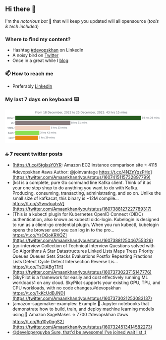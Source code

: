 <!--- [![Hits](https://hits.seeyoufarm.com/api/count/incr/badge.svg?url=https%3A%2F%2Fgithub.com%2Fakhan4u%2Fhit-counter&count_bg=%2379C83D&title_bg=%23555555&icon=&icon_color=%23E7E7E7&title=visits&edge_flat=false)](https://hits.seeyoufarm.com) --->

## Hi there 👋

I'm the _notorious bot_ 🤣 that will keep you updated will all opensource (_tools & tech included_) 

### Where to find my content?

* Hashtag [#devopskhan](https://www.linkedin.com/feed/hashtag/devopskhan) on LinkedIn
* A noisy bird on [Twitter](https://twitter.com/Amaankhan4you)
* Once in a great while I [blog](https://linuxparrot.netlify.app) 


### 📫 **How to reach me**

* Preferably [LinkedIn](https://www.linkedin.com/in/amaan-khan-linux-ninja)

### My last 7 days on keyboard ⌨️

<img src="https://github.com/akhan4u/akhan4u/blob/main/images/stat.svg" alt="Amaan's Wakatime Activity!"/>

### 🔝 7 recent twitter posts
<!-- DEVDOJO:START -->
- [https://t.co/5tgIxsY0YR: Amazon EC2 instance comparison site
⭐️ 4115
#devopskhan #aws
Author: @joinvantage
https://t.co/4NZnYqzPHo](https://twitter.com/Amaankhan4you/status/1607415115732897799)
- [kcl is a complete, pure Go command line Kafka client. Think of it as your one stop shop to do anything you want to do with Kafka. Producing, consuming, transacting, administrating, and so on. Unlike the small size of kafkacat, this binary is ~12M compile… https://t.co/sYwwtoabsV](https://twitter.com/Amaankhan4you/status/1607388127227789317)
- [This is a kubectl plugin for Kubernetes OpenID Connect &lpar;OIDC&rpar; authentication, also known as kubectl oidc-login. Kubelogin is designed to run as a client-go credential plugin. When you run kubectl, kubelogin opens the browser and you can log in to the pro… https://t.co/YsOQoKRXQZ](https://twitter.com/Amaankhan4you/status/1607388125046755329)
- [go-interview Collection of Technical Interview Questions solved with Go Algorithms A Star Datastructures Linked Lists Maps Trees Priority Queues Queues Sets Stacks Evaluations Postfix Repeating Fractions Lists Detect Cycle Detect Intersection Reverse Lis… https://t.co/TsDlABgT1H](https://twitter.com/Amaankhan4you/status/1607373023715147776)
- [SkyPilot is a framework for easily and cost effectively running ML workloads1 on any cloud. SkyPilot supports your existing GPU, TPU, and CPU workloads, with no code changes.#devopskhan https://t.co/1kKcUdBJND](https://twitter.com/Amaankhan4you/status/1607373021253083137)
- [amazon-sagemaker-examples: Example 📓 Jupyter notebooks that demonstrate how to build, train, and deploy machine learning models using 🧠 Amazon SageMaker. 
⭐️ 7700
#devopskhan #aws
https://t.co/6q10y0qgS2](https://twitter.com/Amaankhan4you/status/1607324513414582273)
- [@developerguyba Sure, that&#39;d be awesome! I&#39;ve joined wait list :&rpar;](https://twitter.com/Amaankhan4you/status/1607072015063846912)
<!-- DEVDOJO:END -->

<!-- ![Amaan's GitHub stats](https://github-readme-stats.vercel.app/api?username=akhan4u&count_private=true&show_icons=true&hide=contribs) -->
